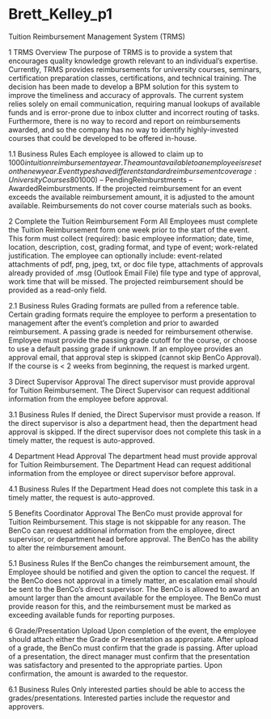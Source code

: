 # Brett_Kelley_p1

Tuition Reimbursement Management System (TRMS)

1	TRMS Overview
The purpose of TRMS is to provide a system that encourages quality knowledge growth relevant to an individual’s expertise.   Currently, TRMS provides reimbursements for university courses, seminars, certification preparation classes, certifications, and technical training.  The decision has been made to develop a BPM solution for this system to improve the timeliness and accuracy of approvals.  The current system relies solely on email communication, requiring manual lookups of available funds and is error-prone due to inbox clutter and incorrect routing of tasks.  Furthermore, there is no way to record and report on reimbursements awarded, and so the company has no way to identify highly-invested courses that could be developed to be offered in-house.

1.1	Business Rules
Each employee is allowed to claim up to $1000 in tuition reimbursement a year.  The amount available to an employee is reset on the new year.  Event types have different standard reimbursement coverage: University Courses 80%, Seminars 60%, Certification Preparation Classes 75%, Certification 100%, Technical Training 90%, Other 30%.  After a BenCo has approved a reimbursement, the reimbursement is pending until a passing grade or presentation over the event is provided.  The monetary amount available for an employee to reimburse is defined by the following equation: AvailableReimburstment = TotalReimburstment ($1000) – PendingReimburstments – AwardedReimburstments.  If the projected reimbursement for an event exceeds the available reimbursement amount, it is adjusted to the amount available.  Reimbursements do not cover course materials such as books.

2	Complete the Tuition Reimbursement Form
All Employees must complete the Tuition Reimbursement form one week prior to the start of the event.  This form must collect (required): basic employee information; date, time, location, description, cost, grading format, and type of event; work-related justification.  The employee can optionally include: event-related attachments of pdf, png, jpeg, txt, or doc file type, attachments of approvals already provided of .msg (Outlook Email File) file type and type of approval, work time that will be missed.  The projected reimbursement should be provided as a read-only field.

2.1	Business Rules
Grading formats are pulled from a reference table.  Certain grading formats require the employee to perform a presentation to management after the event’s completion and prior to awarded reimbursement.  A passing grade is needed for reimbursement otherwise.  Employee must provide the passing grade cutoff for the course, or choose to use a default passing grade if unknown.  If an employee provides an approval email, that approval step is skipped (cannot skip BenCo Approval).  If the course is < 2 weeks from beginning, the request is marked urgent.

3	Direct Supervisor Approval
The direct supervisor must provide approval for Tuition Reimbursement.  The Direct Supervisor can request additional information from the employee before approval. 

3.1	Business Rules
If denied, the Direct Supervisor must provide a reason.  If the direct supervisor is also a department head, then the department head approval is skipped.  If the direct supervisor does not complete this task in a timely matter, the request is auto-approved. 

4	Department Head Approval
The department head must provide approval for Tuition Reimbursement.  The Department Head can request additional information from the employee or direct supervisor before approval.

4.1	Business Rules
If the Department Head does not complete this task in a timely matter, the request is auto-approved.

5	Benefits Coordinator Approval
The BenCo must provide approval for Tuition Reimbursement.   This stage is not skippable for any reason.  The BenCo can request additional information from the employee, direct supervisor, or department head before approval. The BenCo has the ability to alter the reimbursement amount.

5.1	Business Rules
If the BenCo changes the reimbursement amount, the Employee should be notified and given the option to cancel the request.  If the BenCo does not approval in a timely matter, an escalation email should be sent to the BenCo’s direct supervisor.  The BenCo is allowed to award an amount larger than the amount available for the employee.  The BenCo must provide reason for this, and the reimbursement must be marked as exceeding available funds for reporting purposes.

6	Grade/Presentation Upload
Upon completion of the event, the employee should attach either the Grade or Presentation as appropriate.  After upload of a grade, the BenCo must confirm that the grade is passing.  After upload of a presentation, the direct manager must confirm that the presentation was satisfactory and presented to the appropriate parties.  Upon confirmation, the amount is awarded to the requestor.

6.1	Business Rules
Only interested parties should be able to access the grades/presentations.  Interested parties include the requestor and approvers.  
